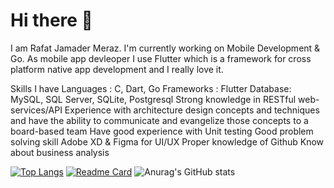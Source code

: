 # Hi there 👋
I am Rafat Jamader Meraz. I'm currently working on Mobile Development & Go. As mobile app devleoper I use Flutter which is a framework for cross platform native app development and I really love it.

Skills I have
Languages : C, Dart, Go
Frameworks : Flutter
Database: MySQL, SQL Server, SQLite, Postgresql
Strong knowledge in RESTful web-services/API
Experience with architecture design concepts and techniques and have the ability to communicate and evangelize those concepts to a board-based team
Have good experience with Unit testing
Good problem solving skill
Adobe XD & Figma for UI/UX
Proper knowledge of Github
Know about business analysis

[![Top Langs](https://github-readme-stats.vercel.app/api/top-langs/?username=probirroy&layout=compact)](https://github.com/anuraghazra/github-readme-stats)
[![Readme Card](https://github-readme-stats.vercel.app/api/pin/?username=probirroy&repo=github-readme-stats)](https://github.com/anuraghazra/github-readme-stats)
![Anurag's GitHub stats](https://github-readme-stats.vercel.app/api?username=probirroy&show_icons=true)
<!--
**probirroy/probirroy** is a ✨ _special_ ✨ repository because its `README.md` (this file) appears on your GitHub profile.

Here are some ideas to get you started:

- 🔭 I’m currently working on ...
- 🌱 I’m currently learning ...
- 👯 I’m looking to collaborate on ...
- 🤔 I’m looking for help with ...
- 💬 Ask me about ...
- 📫 How to reach me: ...
- 😄 Pronouns: ...
- ⚡ Fun fact: ...
-->

